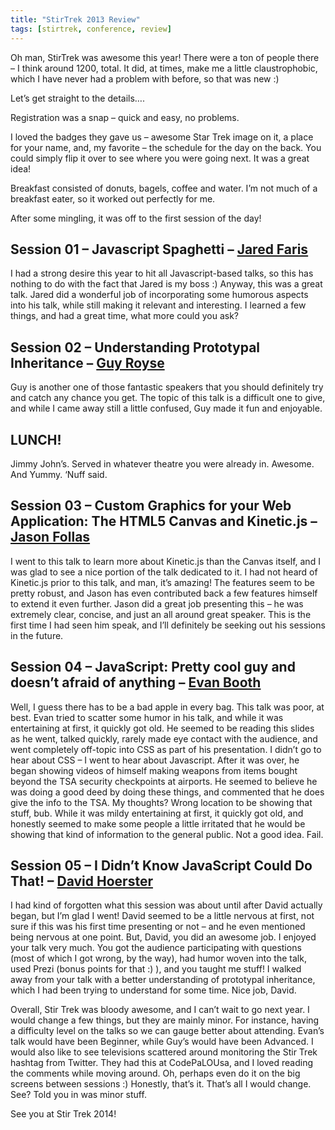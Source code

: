 ```yaml
---
title: "StirTrek 2013 Review"
tags: [stirtrek, conference, review]
---
```


Oh man, StirTrek was awesome this year! There were a ton of people there – I think around 1200, total. It did, at times, make me a little claustrophobic, which I have never had a problem with before, so that was new  :)

Let’s get straight to the details….

Registration was a snap – quick and easy, no problems.

I loved the badges they gave us – awesome Star Trek image on it, a place for your name, and, my favorite – the schedule for the day on the back. You could simply flip it over to see where you were going next. It was a great idea!

Breakfast consisted of donuts, bagels, coffee and water. I’m not much of a breakfast eater, so it worked out perfectly for me.

After some mingling, it was off to the first session of the day!

## Session 01 – Javascript Spaghetti – [Jared Faris](https://www.twitter.com/jaredthenerd)
I had a strong desire this year to hit all Javascript-based talks, so this has nothing to do with the fact that Jared is my boss :) Anyway, this was a great talk. Jared did a wonderful job of incorporating some humorous aspects into his talk, while still making it relevant and interesting. I learned a few things, and had a great time, what more could you ask?

## Session 02 – Understanding Prototypal Inheritance – [Guy Royse](https://www.twitter.com/guyroyse)
Guy is another one of those fantastic speakers that you should definitely try and catch any chance you get. The topic of this talk is a difficult one to give, and while I came away still a little confused, Guy made it fun and enjoyable.

## LUNCH!
Jimmy John’s. Served in whatever theatre you were already in. Awesome. And Yummy. ‘Nuff said.

## Session 03 – Custom Graphics for your Web Application: The HTML5 Canvas and Kinetic.js – [Jason Follas](https://www.twitter.com/jfollas)
I went to this talk to learn more about Kinetic.js than the Canvas itself, and I was glad to see a nice portion of the talk dedicated to it. I had not heard of Kinetic.js prior to this talk, and man, it’s amazing! The features seem to be pretty robust, and Jason has even contributed back a few features himself to extend it even further. Jason did a great job presenting this – he was extremely clear, concise, and just an all around great speaker. This is the first time I had seen him speak, and I’ll definitely be seeking out his sessions in the future.

## Session 04 – JavaScript: Pretty cool guy and doesn’t afraid of anything – [Evan Booth](https://www.twitter.com/evanbooth)
Well, I guess there has to be a bad apple in every bag. This talk was poor, at best. Evan tried to scatter some humor in his talk, and while it was entertaining at first, it quickly got old. He seemed to be reading this slides as he went, talked quickly, rarely made eye contact with the audience, and went completely off-topic into CSS as part of his presentation. I didn’t go to hear about CSS – I went to hear about Javascript. After it was over, he began showing videos of himself making weapons from items bought beyond the TSA security checkpoints at airports. He seemed to believe he was doing a good deed by doing these things, and commented that he does give the info to the TSA. My thoughts? Wrong location to be showing that stuff, bub. While it was mildy entertaining at first, it quickly got old, and honestly seemed to make some people a little irritated that he would be showing that kind of information to the general public. Not a good idea. Fail.

## Session 05 – I Didn’t Know JavaScript Could Do That! – [David Hoerster](https://www.twitter.com/davidhoerster)
I had kind of forgotten what this session was about until after David actually began, but I’m glad I went! David seemed to be a little nervous at first, not sure if this was his first time presenting or not – and he even mentioned being nervous at one point. But, David, you did an awesome job. I enjoyed your talk very much. You got the audience participating with questions (most of which I got wrong, by the way), had humor woven into the talk, used Prezi (bonus points for that :) ), and you taught me stuff! I walked away from your talk with a better understanding of prototypal inheritance, which I had been trying to understand for some time. Nice job, David.

Overall, Stir Trek was bloody awesome, and I can’t wait to go next year. I would change a few things, but they are mainly minor. For instance, having a difficulty level on the talks so we can gauge better about attending. Evan’s talk would have been Beginner, while Guy’s would have been Advanced. I would also like to see televisions scattered around monitoring the Stir Trek hashtag from Twitter. They had this at CodePaLOUsa, and I loved reading the comments while moving around. Oh, perhaps even do it on the big screens between sessions :) Honestly, that’s it. That’s all I would change. See? Told you in was minor stuff.

See you at Stir Trek 2014!
